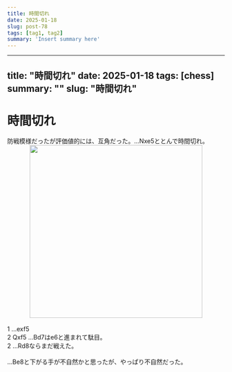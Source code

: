 ```yaml
---
title: 時間切れ
date: 2025-01-18
slug: post-78
tags: [tag1, tag2]
summary: 'Insert summary here'
---
```


---
title: "時間切れ"
date: 2025-01-18
tags: [chess]
summary: ""
slug: "時間切れ"
---

# 時間切れ

<div>防戦模様だったが評価値的には、互角だった。...Nxe5ととんで時間切れ。</div><div class="separator" style="clear: both; text-align: center;">
  <a href="https://blogger.googleusercontent.com/img/a/AVvXsEhSPAluL9S2Dq6evtM6a4M1gFVNUo15Dt9J8orhfBig2KrSRec_Uy8roBp_EP9aSC2UmGC6xgOT5oGGPRxSsDpEyz66CRA7UsgpWEdDHCTvnhxO-gsdmtkaCYA4UTO5qJQDkxmT44B-LypWHHSL37ALHwwRWCBkSFrHBnQYAN7df_vR81AVhqdTC3zuXbw" imageanchor="1" style="margin-left: 1em; margin-right: 1em;">
    <img border="0"   src="https://blogger.googleusercontent.com/img/a/AVvXsEhSPAluL9S2Dq6evtM6a4M1gFVNUo15Dt9J8orhfBig2KrSRec_Uy8roBp_EP9aSC2UmGC6xgOT5oGGPRxSsDpEyz66CRA7UsgpWEdDHCTvnhxO-gsdmtkaCYA4UTO5qJQDkxmT44B-LypWHHSL37ALHwwRWCBkSFrHBnQYAN7df_vR81AVhqdTC3zuXbw" width="400">
  </a>
</div><div><br></div><div>1 ...exf5&nbsp;</div><div>2 Qxf5 ...Bd7はe6と進まれて駄目。</div><div>2 ...Rd8ならまだ戦えた。</div><div><br></div><div>...Be8と下がる手が不自然かと思ったが、やっぱり不自然だった。</div><div><br></div><div><br></div>
